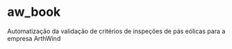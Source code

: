 # aw_book
 Automatização da validação de critérios de inspeçôes de pás eólicas para a empresa ArthWind 
